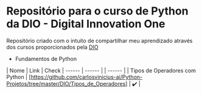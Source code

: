 # Repositório para o curso de Python da DIO - Digital Innovation One

Repositório criado com o intuito de compartilhar meu aprendizado através dos cursos proporcionados pela [DIO](https://web.dio.me/home)

- Fundamentos de Python

| Nome | Link | Check
| ------ | ------ | | ------ |
| Tipos de Operadores com Python | [https://github.com/carlosvinicius-ai/Python-Projetos/tree/master/DIO/Tipos_de_Operadores] | ✔️ |
